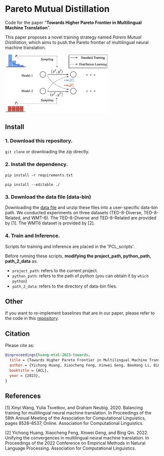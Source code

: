 # Pareto Mutual Distillation
Code for the paper "**Towards Higher Pareto Frontier in Multilingual Machine Translation**".

This paper proposes a novel training strategy named *Parero Mutual Distillation*, which aims to push the Pareto frontier of multilingual neural machine translation.

<img src="./MOMD.png" style="zoom: 33%;" />


## Install
### 1. Download this repository.
```git clone``` or downloading the zip directly.

### 2. Install the dependency.
```pip install -r requirements.txt```

```pip install --editable ./ ```

### 3. Download the data file (data-bin)
Downloading the [data file](https://drive.google.com/drive/folders/1z396pP8ZfCeiJm-CMIu9EdQqFpfckAZP) and unzip these files into a user-specific data-bin path.
We conducted experiments on three datasets (TED-8-Diverse, TED-8-Related, and WMT-6).
The TED-8-Diverse and TED-8-Related are provided by [1]. The WMT6 dataset is provided by [2].

### 4. Train and Inference.
Scripts for training and inference are placed in the 'PCL_scripts'. 

Before running these scripts, **modifying the project_path, python_path, path_2_data** as:
* ```project_path```: refers to the current project.
* ```python_path```: refers to the path of python (you can obtain it by ```which python```)
* ```path_2_data```: refers to the directory of data-bin files.



## Other

If you want to re-implement baselines that are in our paper, please refer to the code in this [repository](https://github.com/OrangeInSouth/LSSD).



## Citation

Please cite as:

```bibtex
@inproceedings{huang-etal-2023-towards,
  title = {Towards Higher Pareto Frontier in Multilingual Machine Translation},
  author = {Yichong Huang, Xiaocheng Feng, Xinwei Geng, BaoHang Li, Bing Qin},
  booktitle = {ACL},
  year = {2023},
}
```



## References

[1] Xinyi Wang, Yulia Tsvetkov, and Graham Neubig. 2020. Balancing training for multilingual neural machine translation. In Proceedings of the 58th Annual Meeting of the Association for Computational Linguistics, pages 8526–8537, Online. Association for Computational Linguistics.

[2] Yichong Huang, Xiaocheng Feng, Xinwei Geng, and Bing Qin. 2022. Unifying the convergences in multilingual neural machine translation. In Proceedings of the 2022 Conference on Empirical Methods in Natural Language Processing. Association for Computational Linguistics.
